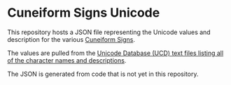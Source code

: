 # Cuneiform Signs Unicode #
This repository hosts a JSON file representing the Unicode values and description for the various [Cuneiform Signs](https://unicode.org/charts/PDF/U12000.pdf).
  
The values are pulled from the [Unicode Database (UCD) text files listing all of the character names and descriptions](https://www.unicode.org/Public/UCD/latest/ucd/NamesList.txt).
  
The JSON is generated from code that is not yet in this repository.
